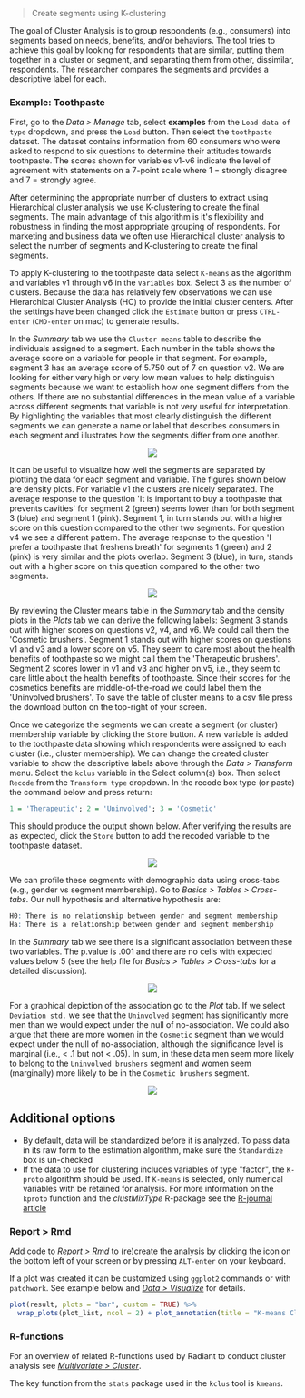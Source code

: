 > Create segments using K-clustering

The goal of Cluster Analysis is to group respondents (e.g., consumers) into segments based on needs, benefits, and/or behaviors. The tool tries to achieve this goal by looking for respondents that are similar, putting them together in a cluster or segment, and separating them from other, dissimilar, respondents. The researcher compares the segments and provides a descriptive label for each.

### Example: Toothpaste

First, go to the _Data > Manage_ tab, select **examples** from the `Load data of type` dropdown, and press the `Load` button. Then select the `toothpaste` dataset. The dataset contains information from 60 consumers who were asked to respond to six questions to determine their attitudes towards toothpaste. The scores shown for variables v1-v6 indicate the level of agreement with statements on a 7-point scale where 1 = strongly disagree and 7 = strongly agree.

After determining the appropriate number of clusters to extract using Hierarchical cluster analysis we use K-clustering to create the final segments. The main advantage of this algorithm is it's flexibility and robustness in finding the most appropriate grouping of respondents. For marketing and business data we often use Hierarchical cluster analysis to select the number of segments and K-clustering to create the final segments.

To apply K-clustering to the toothpaste data select `K-means` as the algorithm and variables v1 through v6 in the `Variables` box. Select 3 as the number of clusters. Because the data has relatively few observations we can use Hierarchical Cluster Analysis (HC) to provide the initial cluster centers. After the settings have been changed click the `Estimate` button or press `CTRL-enter` (`CMD-enter` on mac) to generate results.

In the _Summary_ tab we use the `Cluster means` table to describe the individuals assigned to a segment. Each number in the table shows the average score on a variable for people in that segment. For example, segment 3 has an average score of 5.750 out of 7 on question v2. We are looking for either very high or very low mean values to help distinguish segments because we want to establish how one segment differs from the others. If there are no substantial differences in the mean value of a variable across different segments that variable is not very useful for interpretation. By highlighting the variables that most clearly distinguish the different segments we can generate a name or label that describes consumers in each segment and illustrates how the segments differ from one another.

<p align="center"><img src="figures_multivariate/kclus_summary.png"></p>

It can be useful to visualize how well the segments are separated by plotting the data for each segment and variable. The figures shown below are density plots. For variable v1 the clusters are nicely separated. The average response to the question 'It is important to buy a toothpaste that prevents cavities' for segment 2 (green) seems lower than for both segment 3 (blue) and segment 1 (pink). Segment 1, in turn stands out with a higher score on this question compared to the other two segments. For question v4 we see a different pattern. The average response to the question 'I prefer a toothpaste that freshens breath' for segments 1 (green) and 2 (pink) is very similar and the plots overlap. Segment 3 (blue), in turn, stands out with a higher score on this question compared to the other two segments.

<p align="center"><img src="figures_multivariate/kclus_plot.png"></p>

By reviewing the Cluster means table in the _Summary_ tab and the density plots in the _Plots_ tab we can derive the following labels: Segment 3 stands out with higher scores on questions v2, v4, and v6. We could call them the 'Cosmetic brushers'. Segment 1 stands out with higher scores on questions v1 and v3 and a lower score on v5. They seem to care most about the health benefits of toothpaste so we might call them the 'Therapeutic brushers'. Segment 2 scores lower in v1 and v3 and higher on v5, i.e., they seem to care little about the health benefits of toothpaste. Since their scores for the cosmetics benefits are middle-of-the-road we could label them the 'Uninvolved brushers'. To save the table of cluster means to a csv file press the download button on the top-right of your screen.

Once we categorize the segments we can create a segment (or cluster) membership variable by clicking the `Store` button. A new variable is added to the toothpaste data showing which respondents were assigned to each cluster (i.e., cluster membership). We can change the created cluster variable to show the descriptive labels above through the _Data > Transform_ menu. Select the `kclus` variable in the Select column(s) box. Then select `Recode` from the `Transform type` dropdown. In the recode box type (or paste) the command below and press return:

```r
1 = 'Therapeutic'; 2 = 'Uninvolved'; 3 = 'Cosmetic'
```

This should produce the output shown below. After verifying the results are as expected, click the `Store` button to add the recoded variable to the toothpaste dataset.

<p align="center"><img src="figures_multivariate/kclus_transform_recode.png"></p>

We can profile these segments with demographic data using cross-tabs (e.g., gender vs segment membership). Go to _Basics > Tables > Cross-tabs_. Our null hypothesis and alternative hypothesis are:

```r
H0: There is no relationship between gender and segment membership
Ha: There is a relationship between gender and segment membership
```

In the _Summary_ tab we see there is a significant association between these two variables. The p.value is .001 and there are no cells with expected values below 5 (see the help file for _Basics > Tables > Cross-tabs_ for a detailed discussion).

<p align="center"><img src="figures_multivariate/kclus_cross_tabs_summary.png"></p>

For a graphical depiction of the association go to the _Plot_ tab. If we select `Deviation std.` we see that the `Uninvolved` segment has significantly more men than we would expect under the null of no-association. We could also argue that there are more women in the `Cosmetic` segment than we would expect under the null of no-association, although the significance level is marginal (i.e., < .1 but not < .05). In sum, in these data men seem more likely to belong to the `Uninvolved brushers` segment and women seem (marginally) more likely to be in the `Cosmetic brushers` segment.

<p align="center"><img src="figures_multivariate/kclus_cross_tabs_plot.png"></p>

## Additional options

* By default, data will be standardized before it is analyzed. To pass data in its raw form to the estimation algorithm, make sure the `Standardize` box is un-checked
* If the data to use for clustering includes variables of type "factor", the `K-proto` algorithm should be used. If `K-means` is selected, only numerical variables with be retained for analysis. For more information on the `kproto` function and the _clustMixType_ R-package see the <a href="https://journal.r-project.org/archive/2018/RJ-2018-048/RJ-2018-048.pdf" target="_blank">R-journal article</a>

### Report > Rmd

Add code to <a href="https://radiant-rstats.github.io/docs/data/report_rmd.html" target="_blank">_Report > Rmd_</a> to (re)create the analysis by clicking the <i title="report results" class="fa fa-edit"></i> icon on the bottom left of your screen or by pressing `ALT-enter` on your keyboard. 

If a plot was created it can be customized using `ggplot2` commands or with `patchwork`. See example below and <a href="https://radiant-rstats.github.io/docs/data/visualize.html" target="_blank">_Data > Visualize_</a> for details.

```r
plot(result, plots = "bar", custom = TRUE) %>%
  wrap_plots(plot_list, ncol = 2) + plot_annotation(title = "K-means Cluster Analysis")
```

### R-functions

For an overview of related R-functions used by Radiant to conduct cluster analysis see <a href = "https://radiant-rstats.github.io/radiant.multivariate/reference/index.html#section-multivariate-cluster" target="_blank">_Multivariate > Cluster_</a>.

The key function from the `stats` package used in the `kclus` tool is `kmeans`. 
